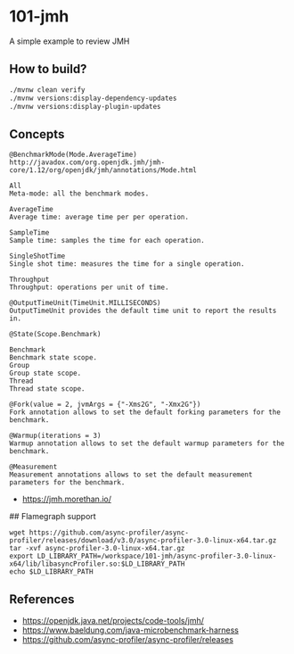 # 101-jmh

A simple example to review JMH

## How to build?

```bash
./mvnw clean verify
./mvnw versions:display-dependency-updates
./mvnw versions:display-plugin-updates
```

## Concepts

```
@BenchmarkMode(Mode.AverageTime)
http://javadox.com/org.openjdk.jmh/jmh-core/1.12/org/openjdk/jmh/annotations/Mode.html

All
Meta-mode: all the benchmark modes.

AverageTime
Average time: average time per per operation.

SampleTime
Sample time: samples the time for each operation.

SingleShotTime
Single shot time: measures the time for a single operation.

Throughput
Throughput: operations per unit of time.

@OutputTimeUnit(TimeUnit.MILLISECONDS)
OutputTimeUnit provides the default time unit to report the results in.

@State(Scope.Benchmark)

Benchmark
Benchmark state scope.
Group
Group state scope.
Thread
Thread state scope.

@Fork(value = 2, jvmArgs = {"-Xms2G", "-Xmx2G"})
Fork annotation allows to set the default forking parameters for the benchmark.

@Warmup(iterations = 3)
Warmup annotation allows to set the default warmup parameters for the benchmark.

@Measurement
Measurement annotations allows to set the default measurement parameters for the benchmark.

```

- https://jmh.morethan.io/

## Flamegraph support

```
wget https://github.com/async-profiler/async-profiler/releases/download/v3.0/async-profiler-3.0-linux-x64.tar.gz
tar -xvf async-profiler-3.0-linux-x64.tar.gz
export LD_LIBRARY_PATH=/workspace/101-jmh/async-profiler-3.0-linux-x64/lib/libasyncProfiler.so:$LD_LIBRARY_PATH
echo $LD_LIBRARY_PATH
```

## References

- https://openjdk.java.net/projects/code-tools/jmh/
- https://www.baeldung.com/java-microbenchmark-harness
- https://github.com/async-profiler/async-profiler/releases
